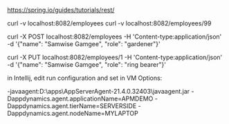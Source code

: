 
https://spring.io/guides/tutorials/rest/

curl -v localhost:8082/employees
curl -v localhost:8082/employees/99

curl -X POST localhost:8082/employees -H 'Content-type:application/json' -d '{"name": "Samwise Gamgee", "role": "gardener"}'

curl -X PUT localhost:8082/employees/1 -H 'Content-type:application/json' -d '{"name": "Samwise Gamgee", "role": "ring bearer"}'


in Intellij, edit run configuration and set in VM Options:

-javaagent:D:\apps\AppServerAgent-21.4.0.32403\javaagent.jar -Dappdynamics.agent.applicationName=APMDEMO -Dappdynamics.agent.tierName=SERVERSIDE -Dappdynamics.agent.nodeName=MYLAPTOP


